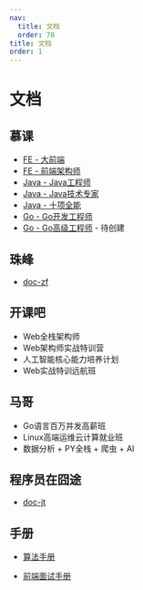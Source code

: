 ```yaml
---
nav:
  title: 文档
  order: 70
title: 文档
order: 1
---
```


# 文档

## 慕课

- [FE - 大前端](http://mk-fe-bigfe.wuxiao.io)
- [FE - 前端架构师](http://mk-fe-advance.wuxiao.io)
- [Java - Java工程师](http://mk-java-basic.wuxiao.io)
- [Java - Java技术专家](https://mk-java-advance.wuxiao.io/)
- [Java - 十项全能](https://mk-java-pro.wuxiao.io/)
- [Go - Go开发工程师](https://mk-go-basic.wuxiao.io)
- [Go - Go高级工程师](https://mk-go-pro.wuxiao.io) - 待创建

## 珠峰

- [doc-zf](https://doc-zf.wuxiao.io)

## 开课吧

- Web全栈架构师
- Web架构师实战特训营
- 人工智能核心能力培养计划
- Web实战特训远航班

## 马哥

- Go语言百万并发高薪班
- Linux高端运维云计算就业班
- 数据分析 + PY全栈 + 爬虫 + AI

## 程序员在囧途

- [doc-jt](https://doc-jt.wuxiao.io/)

## 手册

- [算法手册](https://doc-algorithm.wuxiao.io)

- [前端面试手册](https://interview.wuxiao.io)

